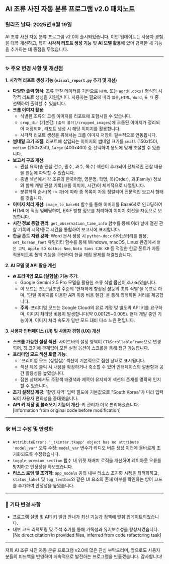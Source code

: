 ## AI 조류 사진 자동 분류 프로그램 v2.0 패치노트

### 릴리즈 날짜: 2025년 6월 19일

AI 조류 사진 자동 분류 프로그램 v2.0이 출시되었습니다. 이번 업데이트는 사용자 경험을 대폭 개선하고, 특히 **시각적 리포트 생성 기능** 및 **AI 모델 활용**에 있어 강력한 새 기능을 추가하는 데 중점을 두었습니다.

---

### ✨ 주요 변경 사항 및 개선점

**1. 시각적 리포트 생성 기능 (`visual_report.py` 추가 및 개선)**
   * **다양한 출력 형식**: 조류 관찰 데이터를 기반으로 `HTML` 또는 `Word(.docx)` 형식의 시각적 리포트 생성을 지원합니다. 사용자는 필요에 따라 `없음`, `HTML`, `Word`, `둘 다` 중 선택하여 출력할 수 있습니다.
   * **크롭 이미지 활용**:
     * 식별된 조류의 크롭 이미지를 리포트에 포함시킬 수 있습니다.
     * `crop_dir` (기본값: `[출력 폴더]/cropped_images`)에 크롭된 이미지가 정리되어 저장되며, 리포트 생성 시 해당 이미지를 활용합니다.
     * 시각적 리포트 생성을 위해서는 크롭 이미지 저장이 필수적으로 연동됩니다.
   * **썸네일 크기 조절**: 리포트에 삽입되는 이미지의 썸네일 크기를 `small` (150x150), `medium` (250x250), `large` (400x400) 중 선택하여 용도에 맞게 조절할 수 있습니다.
   * **보고서 구조 개선**:
     * 관찰 요약(총 관찰 건수, 종수, 과수, 목수) 섹션이 추가되어 전체적인 관찰 내용을 한눈에 파악할 수 있습니다.
     * 종별 섹션에서 각 조류의 한국어명, 영문명, 학명, 목(Order), 과(Family) 정보와 함께 개별 관찰 기록(크롭 이미지, 시간)이 체계적으로 나열됩니다.
     * 분류학적 순서(목 -> 과)에 따라 종 목록이 자동 정렬되어 전문적인 보고서 형태를 갖춥니다.
   * **이미지 처리 개선**: `image_to_base64` 함수를 통해 이미지를 Base64로 인코딩하여 HTML에 직접 임베딩하며, EXIF 방향 정보를 처리하여 이미지 회전을 자동으로 보정합니다.
   * **시간 정보 통합 관리**: `get_observation_time_info` 함수를 통해 여러 날에 걸친 관찰 기록의 시작/종료 시간을 통합하여 보고서에 표시합니다.
   * **한글 폰트 지원 강화**: Word 문서 생성 시 `python-docx` 라이브러리를 활용, `set_korean_font` 유틸리티 함수를 통해 Windows, macOS, Linux 환경에서 `맑은 고딕`, `Apple SD Gothic Neo`, `Noto Sans CJK KR` 등 적절한 한글 폰트가 자동 적용되도록 폴백 기능을 구현하여 한글 깨짐 문제를 해결했습니다.

**2. AI 모델 및 API 활용 개선**
   * **🔥 프리미엄 모드 (실험실) 기능 추가**:
     * Google Gemini 2.5 Pro 모델을 활용한 조류 식별 옵션이 추가되었습니다.
     * 이 모드는 초보 탐조인 수준의 '현저하게 향상된 성능의 조류 식별'을 목표로 하며, '단일 이미지를 이용한 API 이용 비용 절감' 을 통해 최적화된 처리를 제공합니다.
     * **주의**: 프리미엄 모드는 Google Cloud의 유료 계정 및 별도의 API 키를 요구하며, 이미지 처리당 비용이 발생합니다(약 $0.00125-$0.005). 현재 개발 중인 기능이며, 이미지 처리 속도가 일반 모드 대비 다소 느린 편입니다.

**3. 사용자 인터페이스 (UI) 및 사용자 경험 (UX) 개선**
   * **스크롤 가능한 설정 섹션**: 사이드바의 설정 영역이 `CTkScrollableFrame`으로 변경되어, 창 크기에 관계없이 모든 설정 옵션이 스크롤을 통해 접근 가능합니다.
   * **프리미엄 모드 섹션 토글 기능**:
     * '프리미엄 모드 (실험실)' 섹션이 기본적으로 접힌 상태로 표시됩니다.
     * 섹션 제목 클릭 시 내용을 확장하거나 축소할 수 있어 인터페이스의 깔끔함과 공간 활용성을 높였습니다.
     * 접힌 상태에서도 주황색 배경색과 제목이 유지되어 섹션의 존재를 명확히 인지할 수 있습니다.
   * **초기 설정값 제공**: '촬영 지역' 입력 필드에 기본값으로 "South Korea"가 미리 입력되어 사용자 편의성을 증대했습니다.
   * **API 키 저장 및 불러오기 기능이 개선**: 키 관리가 더욱 편리해졌습니다. [Information from original code before modification]

---

### 🛠️ 버그 수정 및 안정화

* `AttributeError: '_tkinter.tkapp' object has no attribute 'model_var'` 오류 수정: `model_var` 변수가 라디오 버튼 생성 이전에 올바르게 초기화되도록 수정했습니다.
* `toggle_premium_section` 함수 내 위젯 재배치 로직을 개선하여 레이아웃 오류를 방지하고 안정성을 확보했습니다.
* **리소스 로딩 및 초기화**: `app_models` 등의 내부 리소스 초기화 시점을 최적화하고, `status_label` 및 `log_textbox`와 같은 UI 요소의 존재 여부를 확인하는 방어 코드를 추가하여 안정성을 높였습니다.

---

### 📝 기타 변경 사항

* 프로그램 설명 및 API 키 발급 안내가 최신 기능과 정책에 맞춰 업데이트되었습니다.
* 내부 코드 리팩토링 및 주석 추가를 통해 가독성과 유지보수성을 향상시켰습니다. [No direct citation in provided files, inferred from code refactoring task]

---

저희 AI 조류 사진 자동 분류 프로그램 v2.0에 많은 관심 부탁드리며, 앞으로도 사용자분들의 피드백을 반영하여 지속적으로 발전하는 프로그램을 만들겠습니다. 감사합니다!